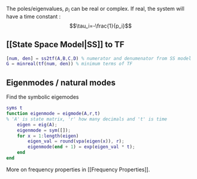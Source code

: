 The poles/eigenvalues, $p_i$ can be real or complex. If real, the system will have a time constant :$$\tau_i=-\frac{1}{p_i}$$
## [[State Space Model|SS]] to TF
``` matlab
[num, den] = ss2tf(A,B,C,D) % numerator and denumenator from SS model
G = minreal(tf(num, den)) % minimum terms of TF
```
## Eigenmodes / natural modes
Find the symbolic eigemodes
```matlab
syms t
function eigenmode = eigmode(A,r,t)
% 'A' is state matrix, 'r' how many decimals and 't' is time
	eigen = eig(A);
	eigenmode = sym([]);
	for x = 1:length(eigen)
		eigen_val = round(vpa(eigen(x)), r);
		eigenmode(end + 1) = exp(eigen_val * t);
	end
end
```
More on frequency properties in [[Frequency Properties]].